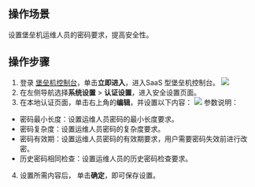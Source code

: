 
## 操作场景
设置堡垒机运维人员的密码要求，提高安全性。

## 操作步骤
1. 登录 [堡垒机控制台](https://console.cloud.tencent.com/dsgc/bh)，单击**立即进入**，进入SaaS 型堡垒机控制台。
![](https://qcloudimg.tencent-cloud.cn/raw/b2f6673b0cad7c2f423a6b6e287179af.png)
2. 在左侧导航选择**系统设置** > **认证设置**，进入安全设置页面。
3. 在本地认证页面，单击右上角的**编辑**，并设置以下内容：
![](https://qcloudimg.tencent-cloud.cn/raw/c87d5495d6243628ea8812ec7692644c.png)
参数说明：
 - 密码最小长度：设置运维人员密码的最小长度要求。
 - 密码复杂度：设置运维人员密码的复杂度要求。
 - 密码有效期：设置运维人员密码的有效期要求，用户需要密码失效前进行改密。
 - 历史密码相同检查：设置运维人员的历史密码检查要求。
4. 设置所需内容后，	单击**确定**，即可保存设置。
